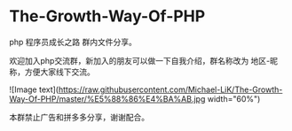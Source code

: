 # The-Growth-Way-Of-PHP

php 程序员成长之路 群内文件分享。

欢迎加入php交流群，新加入的朋友可以做一下自我介绍，群名称改为 地区-昵称，方便大家线下交流。

![Image text](https://raw.githubusercontent.com/Michael-LiK/The-Growth-Way-Of-PHP/master/%E5%88%86%E4%BA%AB.jpg width="60%")

本群禁止广告和拼多多分享，谢谢配合。



